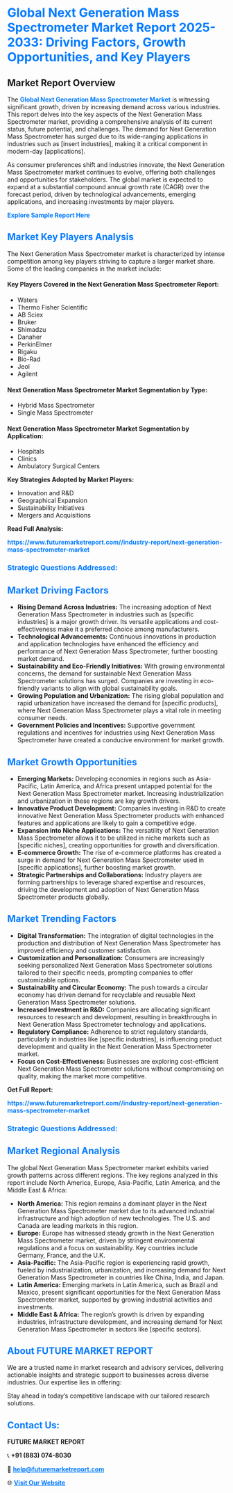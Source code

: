 <h1 style="color: #007BFF;">Global Next Generation Mass Spectrometer Market Report 2025-2033: Driving Factors, Growth Opportunities, and Key Players</h1>

<section id="overview">
<h2>Market Report Overview</h2>
<p>The <a href="https://www.futuremarketreport.com//industry-report/next-generation-mass-spectrometer-market" style="color: #007BFF; text-decoration: none;"><strong>Global Next Generation Mass Spectrometer Market</strong></a> is witnessing significant growth, driven by increasing demand across various industries. This report delves into the key aspects of the Next Generation Mass Spectrometer market, providing a comprehensive analysis of its current status, future potential, and challenges. The demand for Next Generation Mass Spectrometer has surged due to its wide-ranging applications in industries such as [insert industries], making it a critical component in modern-day [applications].</p>
<p>As consumer preferences shift and industries innovate, the Next Generation Mass Spectrometer market continues to evolve, offering both challenges and opportunities for stakeholders. The global market is expected to expand at a substantial compound annual growth rate (CAGR) over the forecast period, driven by technological advancements, emerging applications, and increasing investments by major players.</p>
</section>

<section id="overview">
<p><a href="https://www.futuremarketreport.com//request-sample/reportId=51989" style="color: #007BFF; text-decoration: none;"><strong>Explore Sample Report Here</strong></a></p>
</section>

<section id="key-players">
<h2 style="color: #007BFF;">Market Key Players Analysis</h2>
<p>The Next Generation Mass Spectrometer market is characterized by intense competition among key players striving to capture a larger market share. Some of the leading companies in the market include:</p>
<h4>Key Players Covered in the Next Generation Mass Spectrometer Report:</h4>
<ul><li>Waters</li><li>Thermo Fisher Scientific</li><li>AB Sciex</li><li>Bruker</li><li>Shimadzu</li><li>Danaher</li><li>PerkinElmer</li><li>Rigaku</li><li>Bio-Rad</li><li>Jeol</li><li>Agilent</li></ul>
<h4>Next Generation Mass Spectrometer Market Segmentation by Type:</h4>
<ul><li>Hybrid Mass Spectrometer</li><li>Single Mass Spectrometer</li></ul>

<h4>Next Generation Mass Spectrometer Market Segmentation by Application:</h4>
<ul><li>Hospitals</li><li>Clinics</li><li>Ambulatory Surgical Centers</li></ul>
<p><strong>Key Strategies Adopted by Market Players:</strong></p>
<ul>
<li>Innovation and R&D</li>
<li>Geographical Expansion</li>
<li>Sustainability Initiatives</li>
<li>Mergers and Acquisitions</li>
</ul>
</section>

<section>
<p><strong>Read Full Analysis: </strong></p><a href="https://www.futuremarketreport.com//industry-report/next-generation-mass-spectrometer-market" style="color: #007BFF; text-decoration: none;"><strong>https://www.futuremarketreport.com//industry-report/next-generation-mass-spectrometer-market</strong></a>
<h3 style="color: #007BFF;">Strategic Questions Addressed:</h3>
</section>

<section id="driving-factors">
<h2 style="color: #007BFF;">Market Driving Factors</h2>
<ul>
<li><strong>Rising Demand Across Industries:</strong> The increasing adoption of Next Generation Mass Spectrometer in industries such as [specific industries] is a major growth driver. Its versatile applications and cost-effectiveness make it a preferred choice among manufacturers.</li>
<li><strong>Technological Advancements:</strong> Continuous innovations in production and application technologies have enhanced the efficiency and performance of Next Generation Mass Spectrometer, further boosting market demand.</li>
<li><strong>Sustainability and Eco-Friendly Initiatives:</strong> With growing environmental concerns, the demand for sustainable Next Generation Mass Spectrometer solutions has surged. Companies are investing in eco-friendly variants to align with global sustainability goals.</li>
<li><strong>Growing Population and Urbanization:</strong> The rising global population and rapid urbanization have increased the demand for [specific products], where Next Generation Mass Spectrometer plays a vital role in meeting consumer needs.</li>
<li><strong>Government Policies and Incentives:</strong> Supportive government regulations and incentives for industries using Next Generation Mass Spectrometer have created a conducive environment for market growth.</li>
</ul>
</section>

<section id="growth-opportunities">
<h2 style="color: #007BFF;">Market Growth Opportunities</h2>
<ul>
<li><strong>Emerging Markets:</strong> Developing economies in regions such as Asia-Pacific, Latin America, and Africa present untapped potential for the Next Generation Mass Spectrometer market. Increasing industrialization and urbanization in these regions are key growth drivers.</li>
<li><strong>Innovative Product Development:</strong> Companies investing in R&D to create innovative Next Generation Mass Spectrometer products with enhanced features and applications are likely to gain a competitive edge.</li>
<li><strong>Expansion into Niche Applications:</strong> The versatility of Next Generation Mass Spectrometer allows it to be utilized in niche markets such as [specific niches], creating opportunities for growth and diversification.</li>
<li><strong>E-commerce Growth:</strong> The rise of e-commerce platforms has created a surge in demand for Next Generation Mass Spectrometer used in [specific applications], further boosting market growth.</li>
<li><strong>Strategic Partnerships and Collaborations:</strong> Industry players are forming partnerships to leverage shared expertise and resources, driving the development and adoption of Next Generation Mass Spectrometer products globally.</li>
</ul>
</section>

<section id="trending-factors">
<h2 style="color: #007BFF;">Market Trending Factors</h2>
<ul>
<li><strong>Digital Transformation:</strong> The integration of digital technologies in the production and distribution of Next Generation Mass Spectrometer has improved efficiency and customer satisfaction.</li>
<li><strong>Customization and Personalization:</strong> Consumers are increasingly seeking personalized Next Generation Mass Spectrometer solutions tailored to their specific needs, prompting companies to offer customizable options.</li>
<li><strong>Sustainability and Circular Economy:</strong> The push towards a circular economy has driven demand for recyclable and reusable Next Generation Mass Spectrometer solutions.</li>
<li><strong>Increased Investment in R&D:</strong> Companies are allocating significant resources to research and development, resulting in breakthroughs in Next Generation Mass Spectrometer technology and applications.</li>
<li><strong>Regulatory Compliance:</strong> Adherence to strict regulatory standards, particularly in industries like [specific industries], is influencing product development and quality in the Next Generation Mass Spectrometer market.</li>
<li><strong>Focus on Cost-Effectiveness:</strong> Businesses are exploring cost-efficient Next Generation Mass Spectrometer solutions without compromising on quality, making the market more competitive.</li>
</ul>
</section>

<section>
<p><strong>Get Full Report: </strong></p><a href="https://www.futuremarketreport.com//industry-report/next-generation-mass-spectrometer-market" style="color: #007BFF; text-decoration: none;"><strong>https://www.futuremarketreport.com//industry-report/next-generation-mass-spectrometer-market</strong></a>
<h3 style="color: #007BFF;">Strategic Questions Addressed:</h3>
</section>


<section id="regional-analysis">
<h2 style="color: #007BFF;">Market Regional Analysis</h2>
<p>The global Next Generation Mass Spectrometer market exhibits varied growth patterns across different regions. The key regions analyzed in this report include North America, Europe, Asia-Pacific, Latin America, and the Middle East & Africa:</p>
<ul>
<li><strong>North America:</strong> This region remains a dominant player in the Next Generation Mass Spectrometer market due to its advanced industrial infrastructure and high adoption of new technologies. The U.S. and Canada are leading markets in this region.</li>
<li><strong>Europe:</strong> Europe has witnessed steady growth in the Next Generation Mass Spectrometer market, driven by stringent environmental regulations and a focus on sustainability. Key countries include Germany, France, and the U.K.</li>
<li><strong>Asia-Pacific:</strong> The Asia-Pacific region is experiencing rapid growth, fueled by industrialization, urbanization, and increasing demand for Next Generation Mass Spectrometer in countries like China, India, and Japan.</li>
<li><strong>Latin America:</strong> Emerging markets in Latin America, such as Brazil and Mexico, present significant opportunities for the Next Generation Mass Spectrometer market, supported by growing industrial activities and investments.</li>
<li><strong>Middle East & Africa:</strong> The region’s growth is driven by expanding industries, infrastructure development, and increasing demand for Next Generation Mass Spectrometer in sectors like [specific sectors].</li>
</ul>
</section>

<footer>
<h2 style="color: #007BFF;">About FUTURE MARKET REPORT</h2>
<p>We are a trusted name in market research and advisory services, delivering actionable insights and strategic support to businesses across diverse industries. Our expertise lies in offering:</p>

<p>Stay ahead in today’s competitive landscape with our tailored research solutions.</p>

<h2 style="color: #007BFF;">Contact Us:</h2>
<p><strong>FUTURE MARKET REPORT</strong></p>
<p>📞 <strong>+91 (883) 074-8030</strong></p>
<p>📧 <strong><a href="mailto:help@futuremarketreport.com" style="color: #007BFF;">help@futuremarketreport.com</a></strong></p>
<p>🌐 <strong><a href="https://www.futuremarketreport.com/" style="color: #007BFF;">Visit Our Website</a></strong></p>
</footer>